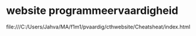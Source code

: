 # website programmeervaardigheid
file:///C:/Users/Jahva/MA/f1m1/pvaardig/cthwebsite/Cheatsheat/index.html
